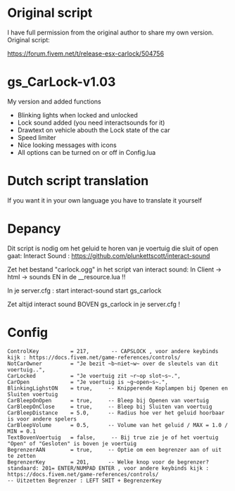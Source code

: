 # Original script
I have full permission from the original author to share my own version.
Original script:

https://forum.fivem.net/t/release-esx-carlock/504756

# gs_CarLock-v1.03
My version and added functions
- Blinking lights when locked and unlocked
- Lock sound added (you need interactsounds for it)
- Drawtext on vehicle abouth the Lock state of the car
- Speed limiter 
- Nice looking messages with icons
- All options can be turned on or off in Config.lua


# Dutch script translation
If you want it in your own language you have to translate it yourself


# Depancy 
Dit script is nodig om het geluid te horen van je voertuig die sluit of open gaat:
Interact Sound : https://github.com/plunkettscott/interact-sound

Zet het bestand "carlock.ogg" in het script van interact sound: In Client -> html -> sounds
EN in de __resource.lua !!

In je server.cfg :
start interact-sound
start gs_carlock 

Zet altijd interact sound BOVEN gs_carlock in je server.cfg !

# Config

    ControlKey          = 217,       -- CAPSLOCK , voor andere keybinds kijk : https://docs.fivem.net/game-references/controls/
    NotCarOwner         = "Je bezit ~b~niet~w~ over de sleutels van dit voertuig..",
    CarLocked           = "Je voertuig zit ~r~op slot~s~.",
    CarOpen             = "Je voertuig is ~g~open~s~.",
    BlinkingLighstON    = true,     -- Knipperende Koplampen bij Openen en Sluiten voertuig
    CarBleepOnOpen      = true,     -- Bleep bij Openen van voertuig
    CarBleepOnClose     = true,     -- Bleep bij Sluiten van voertuig
    CarBleepDistance    = 5.0,      -- Radius hoe ver het geluid hoorbaar is voor andere spelers
    CarBleepVolume      = 0.5,      -- Volume van het geluid / MAX = 1.0 / MIN = 0.1
    TextBovenVoertuig   = false,     -- Bij true zie je of het voertuig "Open" of "Gesloten" is boven je voertuig
    BegrenzerAAN        = true,     -- Optie om een begrenzer aan of uit te zetten
    BegrenzerKey        = 201,      -- Welke knop voor de begrenzer? standaard: 201= ENTER/NUMPAD ENTER , voor andere keybinds kijk : https://docs.fivem.net/game-references/controls/
    -- Uitzetten Begrenzer : LEFT SHIT + BegrenzerKey
